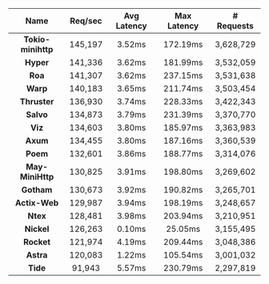 |   **Name**   |   Req/sec   | Avg Latency | Max Latency |  # Requests |
|:------------:|:-----------:|:-----------:|:-----------:|:-----------:|
|**Tokio-minihttp** |145,197|3.52ms|172.19ms|3,628,729|
|**Hyper** |141,336|3.62ms|181.99ms|3,532,059|
|**Roa** |141,307|3.62ms|237.15ms|3,531,638|
|**Warp** |140,183|3.65ms|211.74ms|3,503,454|
|**Thruster** |136,930|3.74ms|228.33ms|3,422,343|
|**Salvo** |134,873|3.79ms|231.39ms|3,370,770|
|**Viz** |134,603|3.80ms|185.97ms|3,363,983|
|**Axum** |134,455|3.80ms|187.16ms|3,360,539|
|**Poem** |132,601|3.86ms|188.77ms|3,314,076|
|**May-MiniHttp** |130,825|3.91ms|198.80ms|3,269,602|
|**Gotham** |130,673|3.92ms|190.82ms|3,265,701|
|**Actix-Web** |129,987|3.94ms|198.19ms|3,248,657|
|**Ntex** |128,481|3.98ms|203.94ms|3,210,951|
|**Nickel** |126,263|0.10ms|25.05ms|3,155,495|
|**Rocket** |121,974|4.19ms|209.44ms|3,048,386|
|**Astra** |120,083|1.22ms|105.54ms|3,001,032|
|**Tide** |91,943|5.57ms|230.79ms|2,297,819|
